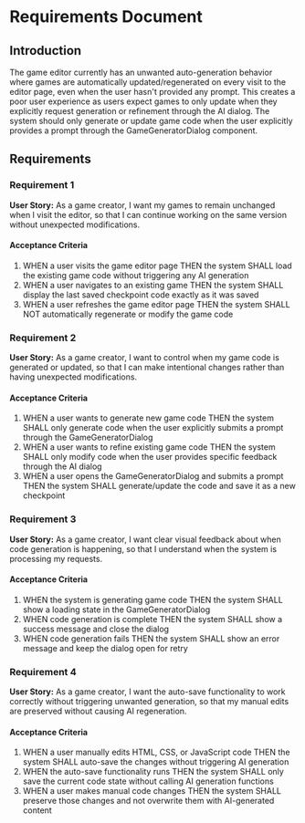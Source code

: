 # Requirements Document

## Introduction

The game editor currently has an unwanted auto-generation behavior where games are automatically updated/regenerated on every visit to the editor page, even when the user hasn't provided any prompt. This creates a poor user experience as users expect games to only update when they explicitly request generation or refinement through the AI dialog. The system should only generate or update game code when the user explicitly provides a prompt through the GameGeneratorDialog component.

## Requirements

### Requirement 1

**User Story:** As a game creator, I want my games to remain unchanged when I visit the editor, so that I can continue working on the same version without unexpected modifications.

#### Acceptance Criteria

1. WHEN a user visits the game editor page THEN the system SHALL load the existing game code without triggering any AI generation
2. WHEN a user navigates to an existing game THEN the system SHALL display the last saved checkpoint code exactly as it was saved
3. WHEN a user refreshes the game editor page THEN the system SHALL NOT automatically regenerate or modify the game code

### Requirement 2

**User Story:** As a game creator, I want to control when my game code is generated or updated, so that I can make intentional changes rather than having unexpected modifications.

#### Acceptance Criteria

1. WHEN a user wants to generate new game code THEN the system SHALL only generate code when the user explicitly submits a prompt through the GameGeneratorDialog
2. WHEN a user wants to refine existing game code THEN the system SHALL only modify code when the user provides specific feedback through the AI dialog
3. WHEN a user opens the GameGeneratorDialog and submits a prompt THEN the system SHALL generate/update the code and save it as a new checkpoint

### Requirement 3

**User Story:** As a game creator, I want clear visual feedback about when code generation is happening, so that I understand when the system is processing my requests.

#### Acceptance Criteria

1. WHEN the system is generating game code THEN the system SHALL show a loading state in the GameGeneratorDialog
2. WHEN code generation is complete THEN the system SHALL show a success message and close the dialog
3. WHEN code generation fails THEN the system SHALL show an error message and keep the dialog open for retry

### Requirement 4

**User Story:** As a game creator, I want the auto-save functionality to work correctly without triggering unwanted generation, so that my manual edits are preserved without causing AI regeneration.

#### Acceptance Criteria

1. WHEN a user manually edits HTML, CSS, or JavaScript code THEN the system SHALL auto-save the changes without triggering AI generation
2. WHEN the auto-save functionality runs THEN the system SHALL only save the current code state without calling AI generation functions
3. WHEN a user makes manual code changes THEN the system SHALL preserve those changes and not overwrite them with AI-generated content